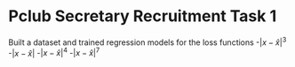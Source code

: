 # Pclub Secretary Recruitment Task 1

Built a dataset and trained regression models for the loss functions
-$|x-\hat{x}|^3$
-$|x-\hat{x}|$
-$|x-\hat{x}|^4$
-$|x-\hat{x}|^7$
